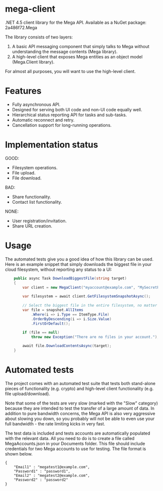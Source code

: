 mega-client
===========

.NET 4.5 client library for the Mega API.
Available as a NuGet package: 2a486f72.Mega

The library consists of two layers:

1. A basic API messaging component that simply talks to Mega without understanding the message contents (Mega library).
1. A high-level client that exposes Mega entities as an object model (Mega.Client library).

For almost all purposes, you will want to use the high-level client.

Features
===========

* Fully asynchronous API.
* Designed for serving both UI code and non-UI code equally well.
* Hierarchical status reporting API for tasks and sub-tasks.
* Automatic reconnect and retry.
* Cancellation support for long-running operations.

Implementation status
===========

GOOD:

* Filesystem operations.
* File upload.
* File download.

BAD:

* Share functionality.
* Contact list functionality.

NONE:

* User registration/invitation.
* Share URL creation.

Usage
===========

The automated tests give you a good idea of how this library can be used. Here is an example snippet that simply downloads the biggest file in your cloud filesystem, without reporting any status to a UI:

```CS
	public async Task DownloadBiggestFile(string target)
	{
		var client = new MegaClient("myaccount@example.com", "MySecretPassword123");
		
		var filesystem = await client.GetFilesystemSnapshotAsync();
		
		// Select the biggest file in the entire filesystem, no matter where it is located in the tree.
		var file = snapshot.AllItems
			.Where(i => i.Type == ItemType.File)
			.OrderByDescending(i => i.Size.Value)
			.FirstOrDefault();
		
		if (file == null)
			throw new Exception("There are no files in your account.");

		await file.DownloadContentsAsync(target);
	}
```

Automated tests
===========

The project comes with an automated test suite that tests both stand-alone pieces of functionality (e.g. crypto) and high-level client functionality (e.g. file upload/download).

Note that some of the tests are very slow (marked with the "Slow" category) because they are intended to test the transfer of a large amount of data. In addition to pure bandwidth concerns, the Mega API is also very aggressive about slowing you down, so you probably will not be able to even use your full bandwidth - the rate limiting kicks in very fast.

The test data is included and tests accounts are automatically populated with the relevant data. All you need to do is to create a file called MegaAccounts.json in your Documents folder. This file should include credentials for two Mega accounts to use for testing. The file format is shown below.

	{
		"Email1" : "megatest1@example.com",
		"Password1" : "password1",
		"Email2" : "megatest2@example.com",
		"Password2" : "password2"
	}
